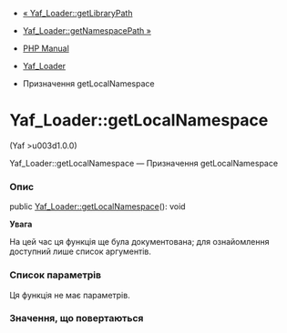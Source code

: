 - [« Yaf_Loader::getLibraryPath](yaf-loader.getlibrarypath.md)
- [Yaf_Loader::getNamespacePath »](yaf-loader.getnamespacepath.md)

- [PHP Manual](index.md)
- [Yaf_Loader](class.yaf-loader.md)
- Призначення getLocalNamespace

# Yaf_Loader::getLocalNamespace

(Yaf \>u003d1.0.0)

Yaf_Loader::getLocalNamespace — Призначення getLocalNamespace

### Опис

public [Yaf_Loader::getLocalNamespace](yaf-loader.getnamespaces.md)():
void

**Увага**

На цей час ця функція ще була документована; для
ознайомлення доступний лише список аргументів.

### Список параметрів

Ця функція не має параметрів.

### Значення, що повертаються

